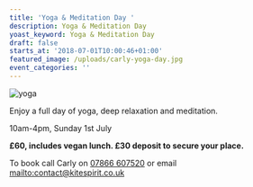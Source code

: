 ```yaml
---
title: 'Yoga & Meditation Day '
description: Yoga & Meditation Day
yoast_keyword: Yoga & Meditation Day
draft: false
starts_at: '2018-07-01T10:00:46+01:00'
featured_image: /uploads/carly-yoga-day.jpg
event_categories: ''
---
```

![yoga](/uploads/carly-yoga-day.jpg)

Enjoy a full day of yoga, deep relaxation and meditation. 

10am-4pm, Sunday 1st July 

**£60, includes vegan lunch. £30 deposit to secure your place.**

To book call Carly on [07866 607520](tel:07866607520) or email <mailto:contact@kitespirit.co.uk>
